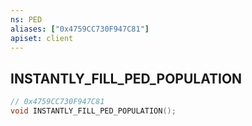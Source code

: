 ```yaml
---
ns: PED
aliases: ["0x4759CC730F947C81"]
apiset: client
---
```

## INSTANTLY_FILL_PED_POPULATION

```c
// 0x4759CC730F947C81
void INSTANTLY_FILL_PED_POPULATION();
```